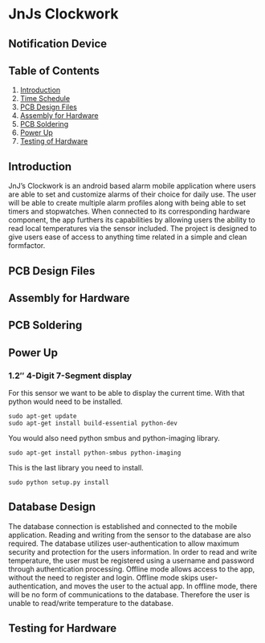 # JnJs Clockwork
## Notification Device

## Table of Contents
1. [Introduction](#introduction)
2. [Time Schedule](#time-schedule)
3. [PCB Design Files](#pcb-design-files)
4. [Assembly for Hardware](#assembly-for-hardware)
5. [PCB Soldering](#pcb-soldering)
6. [Power Up](#power-up)
7. [Testing of Hardware](#testing-of-hardware)

## Introduction
JnJ’s Clockwork is an android based alarm mobile application where users are able to set and customize alarms of their choice for daily use. The user will be able to create multiple alarm profiles along with being able to set timers and stopwatches. When connected to its corresponding hardware component, the app furthers its capabilities by allowing users the ability to read local temperatures via the sensor included. The project is designed to give users ease of access to anything time related in a simple and clean formfactor.

## PCB Design Files

## Assembly for Hardware

## PCB Soldering

## Power Up
### 1.2″ 4-Digit 7-Segment display
For this sensor we want to be able to display the current time. With that python would need to be installed.
```
sudo apt-get update
sudo apt-get install build-essential python-dev
```
You would also need python smbus and python-imaging library.
```
sudo apt-get install python-smbus python-imaging
```
This is the last library you need to install.
```
sudo python setup.py install
```
## Database Design
The database connection is established and connected to the mobile application. Reading and writing from the sensor to the database are also required. The database utilizes user-authentication to allow maximum security and protection for the users information. In order to read and write temperature, the user must be registered using a username and password through authentication processing. Offline mode allows access to the app, without the need to register and login. Offline mode skips user-authentication, and moves the user to the actual app. In offline mode, there will be no form of communications to the database.  Therefore the user is unable to read/write temperature to the database. 

## Testing for Hardware
